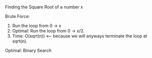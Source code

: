 Finding the Square Root of a number x

Brute Force:
1. Run the loop from 0 -> x
2. Optimal: Run the loop from 0 -> x/2. 
3. Time: O(sqrt(n)) <-- because we will anyways terminate the loop at sqrt(n).

Optimal:
Binary Search
